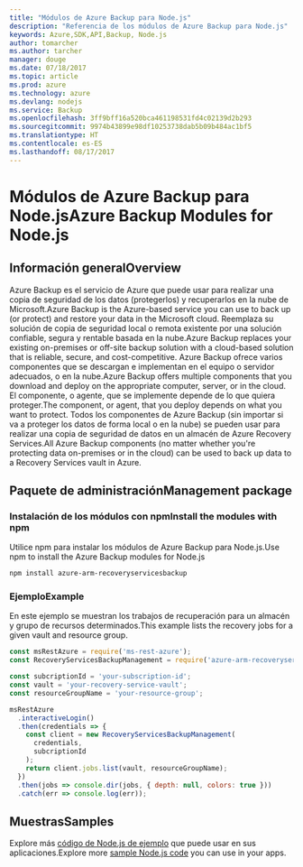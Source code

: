 ```yaml
---
title: "Módulos de Azure Backup para Node.js"
description: "Referencia de los módulos de Azure Backup para Node.js"
keywords: Azure,SDK,API,Backup, Node.js
author: tomarcher
ms.author: tarcher
manager: douge
ms.date: 07/18/2017
ms.topic: article
ms.prod: azure
ms.technology: azure
ms.devlang: nodejs
ms.service: Backup
ms.openlocfilehash: 3ff9bff16a520bca461198531fd4c02139d2b293
ms.sourcegitcommit: 9974b43899e98df10253738dab5b09b484ac1bf5
ms.translationtype: HT
ms.contentlocale: es-ES
ms.lasthandoff: 08/17/2017
---
```

# <a name="azure-backup-modules-for-nodejs"></a><span data-ttu-id="73a13-104">Módulos de Azure Backup para Node.js</span><span class="sxs-lookup"><span data-stu-id="73a13-104">Azure Backup Modules for Node.js</span></span>

## <a name="overview"></a><span data-ttu-id="73a13-105">Información general</span><span class="sxs-lookup"><span data-stu-id="73a13-105">Overview</span></span>

<span data-ttu-id="73a13-106">Azure Backup es el servicio de Azure que puede usar para realizar una copia de seguridad de los datos (protegerlos) y recuperarlos en la nube de Microsoft.</span><span class="sxs-lookup"><span data-stu-id="73a13-106">Azure Backup is the Azure-based service you can use to back up (or protect) and restore your data in the Microsoft cloud.</span></span> <span data-ttu-id="73a13-107">Reemplaza su solución de copia de seguridad local o remota existente por una solución confiable, segura y rentable basada en la nube.</span><span class="sxs-lookup"><span data-stu-id="73a13-107">Azure Backup replaces your existing on-premises or off-site backup solution with a cloud-based solution that is reliable, secure, and cost-competitive.</span></span> <span data-ttu-id="73a13-108">Azure Backup ofrece varios componentes que se descargan e implementan en el equipo o servidor adecuados, o en la nube.</span><span class="sxs-lookup"><span data-stu-id="73a13-108">Azure Backup offers multiple components that you download and deploy on the appropriate computer, server, or in the cloud.</span></span> <span data-ttu-id="73a13-109">El componente, o agente, que se implemente depende de lo que quiera proteger.</span><span class="sxs-lookup"><span data-stu-id="73a13-109">The component, or agent, that you deploy depends on what you want to protect.</span></span> <span data-ttu-id="73a13-110">Todos los componentes de Azure Backup (sin importar si va a proteger los datos de forma local o en la nube) se pueden usar para realizar una copia de seguridad de datos en un almacén de Azure Recovery Services.</span><span class="sxs-lookup"><span data-stu-id="73a13-110">All Azure Backup components (no matter whether you're protecting data on-premises or in the cloud) can be used to back up data to a Recovery Services vault in Azure.</span></span> 

## <a name="management-package"></a><span data-ttu-id="73a13-111">Paquete de administración</span><span class="sxs-lookup"><span data-stu-id="73a13-111">Management package</span></span>

### <a name="install-the-modules-with-npm"></a><span data-ttu-id="73a13-112">Instalación de los módulos con npm</span><span class="sxs-lookup"><span data-stu-id="73a13-112">Install the modules with npm</span></span>

<span data-ttu-id="73a13-113">Utilice npm para instalar los módulos de Azure Backup para Node.js.</span><span class="sxs-lookup"><span data-stu-id="73a13-113">Use npm to install the Azure Backup modules for Node.js</span></span>

```bash
npm install azure-arm-recoveryservicesbackup
```

### <a name="example"></a><span data-ttu-id="73a13-114">Ejemplo</span><span class="sxs-lookup"><span data-stu-id="73a13-114">Example</span></span>

<span data-ttu-id="73a13-115">En este ejemplo se muestran los trabajos de recuperación para un almacén y grupo de recursos determinados.</span><span class="sxs-lookup"><span data-stu-id="73a13-115">This example lists the recovery jobs for a given vault and resource group.</span></span>

```javascript
const msRestAzure = require('ms-rest-azure');
const RecoveryServicesBackupManagement = require('azure-arm-recoveryservicesbackup');

const subcriptionId = 'your-subscription-id';
const vault = 'your-recovery-service-vault';
const resourceGroupName = 'your-resource-group';

msRestAzure
  .interactiveLogin()
  .then(credentials => {
    const client = new RecoveryServicesBackupManagement(
      credentials,
      subcriptionId
    );
    return client.jobs.list(vault, resourceGroupName);
  })
  .then(jobs => console.dir(jobs, { depth: null, colors: true }))
  .catch(err => console.log(err));
```

## <a name="samples"></a><span data-ttu-id="73a13-116">Muestras</span><span class="sxs-lookup"><span data-stu-id="73a13-116">Samples</span></span>

<span data-ttu-id="73a13-117">Explore más [código de Node.js de ejemplo](https://azure.microsoft.com/resources/samples/?platform=nodejs) que puede usar en sus aplicaciones.</span><span class="sxs-lookup"><span data-stu-id="73a13-117">Explore more [sample Node.js code](https://azure.microsoft.com/resources/samples/?platform=nodejs) you can use in your apps.</span></span>
